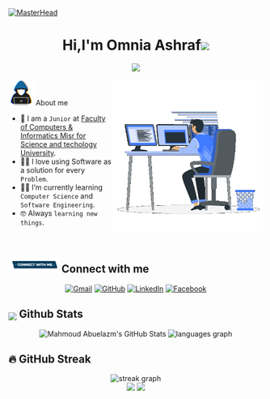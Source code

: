 [![MasterHead](https://www.webskittersacademy.in/wp-content/uploads/2022/04/Flutter-with-Dart-banner.png)](https://rishavchanda.io)
<h1 align="center" align="left">Hi,I'm Omnia Ashraf<img src="https://media.giphy.com/media/hvRJCLFzcasrR4ia7z/giphy.gif" width="35"></h1>
<p align="center">
  <a href="https://github.com/DenverCoder1/readme-typing-svg"><img src="https://readme-typing-svg.herokuapp.com?font=Time+New+Roman&color=987554&size=25&center=true&vCenter=true&width=600&height=100&lines=Always+learning+new+things;Junior+Flutter+Developer"></a>
</p>
 <picture><img src = "https://github.com/MahmoudAbuelazm/MahmoudAbuelazm/blob/main/Images/about_me.gif?raw=true" width = 50px></picture> About me
<picture> <img align="right" src="https://github.com/Anwar-Rizk/Anwar-Rizk/blob/master/Images/Right_Side.gif?raw=true" width = 300px></picture>
<br>

- :school: I am a `Junior` at [Faculty of Computers & Informatics Misr for Science and techology University](https://must.edu.eg/).
- :technologist: I love using Software as a solution for every `Problem`.
- :student: I’m currently learning `Computer Science` and `Software Engineering`.
- :nerd_face: Always `learning new things`.

<br>

## <picture> <img src="https://github.com/MahmoudAbuelazm/MahmoudAbuelazm/blob/main/Images/Connect-with-me.gif?raw=true" width="100px"> </picture> Connect with me
<p align="center">
	<a href="mailto:omnia52481019@gmail.com"><img img src="https://img.shields.io/badge/gmail-%23EA4335.svg?style=plastic&logo=gmail&logoColor=white" alt="Gmail"/></a>
	<a href="https://github.com/omniaashraf8088"><img src="https://img.shields.io/badge/github-%23181717.svg?style=plastic&logo=github&logoColor=white" alt="GitHub"/></a>
	<a href="https://www.linkedin.com/in/omnia-ashraff"><img src="https://img.shields.io/badge/linkedin-%230A66C2.svg?style=plastic&logo=linkedin&logoColor=white" alt="LinkedIn"/></a>
	<a href="https://www.facebook.com/share/1BAc6nhChy/?mibextid=wwXIfr"><img src="https://img.shields.io/badge/facebook-%231877F2.svg?style=plastic&logo=facebook&logoColor=white" alt="Facebook"/></a>
	
</p>


## <img src="https://media1.giphy.com/media/v1.Y2lkPTc5MGI3NjExYzFhYzJkMmQ2MWQ3ZGY3MDhjZTE3MDI2Mzk3NzE1OWQyZTRlMmYwMCZjdD1z/iY8CRBdQXODJSCERIr/giphy.gif" width=5% valign="bottom"> Github Stats

<p align="center">
	

<img src="https://github-readme-stats-mahmoud-ahmeds-projects-742326f6.vercel.app/api?username=omniaashraf8088&hide_title=false&hide_rank=false&show_icons=true&include_all_commits=true&hide=contribs,issues&count_private=true&disable_animations=false&theme=great-gatsby&locale=en&hide_border=false&order=2&include_all_commits=true&show=prs_merged,prs_merged_percentage" height="180" alt="Mahmoud Abuelazm's GitHub Stats"  />
 
<img src="https://github-readme-stats-mahmoud-ahmeds-projects-742326f6.vercel.app/api/top-langs?username=omniaashraf8088&locale=en&hide_title=false&layout=compact&card_width=320&langs_count=5&theme=great-gatsby&hide_border=false&order=2"  height="180"  alt="languages graph"  />
</div>




## 🔥 GitHub Streak



<div align="center">
  <img src="https://streak-stats.demolab.com?user=omniaashraf8088&locale=en&mode=daily&theme=great-gatsby&hide_border=false&border_radius=5&order=3" height="220" alt="streak graph"  />
</div>

<div align="center">
  <img src="https://visitor-badge.laobi.icu/badge?page_id=omniaashraf8088.omniaashraf8088&"  />
  <img src="https://profile-counter.glitch.me/omniaashraf8088/count.svg?"  />
  
</div>
